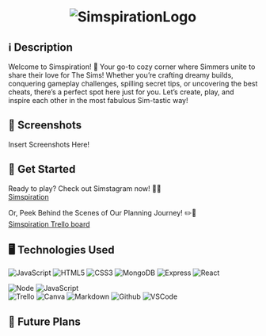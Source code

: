 # <div align="center" id="logo"> ![SimspirationLogo](https://imgur.com/QnwblrG.png) </div>

  ## ℹ️ Description
  Welcome to Simspiration! 💖 Your go-to cozy corner where Simmers unite to share their love for The Sims! Whether you’re crafting dreamy builds, conquering gameplay challenges, spilling secret tips, or uncovering the best cheats, there’s a perfect spot here just for you. Let’s create, play, and inspire each other in the most fabulous Sim-tastic way!

  ## 📸 Screenshots
  Insert Screenshots Here!

  ## 🚀 Get Started
  Ready to play? Check out Simstagram now! 🌟💚 <br>
  [Simspiration](https://sweat-scribe-3fc4d84a62af.herokuapp.com/) <br>
  
  Or, Peek Behind the Scenes of Our Planning Journey! ✏️📓 <br>
  [Simspiration Trello board](https://trello.com/invite/b/66c668e356fd96123090a884/ATTI6aff8bec14e4a896e95b64b460e37a5f9A5B0888/simsational)

  ## 🖥️ Technologies Used
  ![JavaScript](https://img.shields.io/badge/-JavaScript-05122A?style=flat&logo=javascript)
  ![HTML5](https://img.shields.io/badge/-HTML5-05122A?style=flat&logo=html5)
  ![CSS3](https://img.shields.io/badge/-CSS-05122A?style=flat&logo=css3)
  ![MongoDB](https://img.shields.io/badge/-MongoDB-05122A?style=flat&logo=mongodb)
  ![Express](https://img.shields.io/badge/-Express-05122A?style=flat&logo=express)
  ![React](https://img.shields.io/badge/-React-05122A?style=flat&logo=react)

  ![Node](https://img.shields.io/badge/-Node.js-05122A?style=flat&logo=node.js)
  ![JavaScript](https://img.shields.io/badge/-JavaScript-05122A?style=flat&logo=javascript)   
  ![Trello](https://img.shields.io/badge/-Trello-05122A?style=flat&logo=trello)
  ![Canva](https://img.shields.io/badge/-Canva-05122A?style=flat&logo=canva)
  ![Markdown](https://img.shields.io/badge/-Markdown-05122A?style=flat&logo=markdown)
  ![Github](https://img.shields.io/badge/-GitHub-05122A?style=flat&logo=github)
  ![VSCode](https://img.shields.io/badge/-VS_Code-05122A?style=flat&logo=visualstudio)

  ## 🔮 Future Plans
<!-- - **Track Your Sips**
  - **Feature**: Allow users to log water intake by specifying the amount consumed (e.g., 250 ml, 500 ml).
  - **Benefit**: Helps users track hydration more accurately and meet daily water consumption goals.

- **Expanded Exercise Options**
  - **Feature**: Add a wider range of exercise options to choose from, including:
    - Cardio: Jump rope, rowing, stair climbing
    - Strength: Deadlifts, kettlebell swings, tricep dips
    - Flexibility: Pilates, foam rolling, dynamic stretching
    - Functional Training: TRX, battle ropes, kettlebell workouts
  - **Benefit**: Offers users more variety and customization in their workout routines.

- **Nutrition Tracking**
  - **Feature**: Allow users to log daily meals and snacks, including nutritional information like calories, proteins, and fats.
  - **Benefit**: Complements workout tracking by giving a holistic view of overall health and fitness.

- **Customizable Workout Goals**
  - **Feature**: Set and track personalized workout goals (e.g., number of workouts per week, target calories burned).
  - **Benefit**: Provides tailored fitness objectives to keep users motivated.

- **User Feedback and Suggestions**
  - **Feature**: Implement a feedback system for users to suggest new features or improvements.
  - **Benefit**: Ensures the app evolves according to user needs and preferences. -->